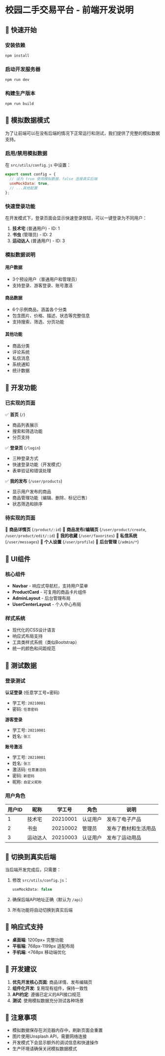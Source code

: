# 校园二手交易平台 - 前端开发说明

## 🚀 快速开始

### 安装依赖
```bash
npm install
```

### 启动开发服务器
```bash
npm run dev
```

### 构建生产版本
```bash
npm run build
```

## 🎯 模拟数据模式

为了让前端可以在没有后端的情况下正常运行和测试，我们提供了完整的模拟数据支持。

### 启用/禁用模拟数据

在 `src/utils/config.js` 中设置：

```javascript
export const config = {
  // 设为 true 使用模拟数据，false 连接真实后端
  useMockData: true,
  // ...其他配置
};
```

### 快速登录功能

在开发模式下，登录页面会显示快速登录按钮，可以一键登录为不同用户：

1. **技术宅** (普通用户) - ID: 1
2. **书虫** (管理员) - ID: 2  
3. **运动达人** (普通用户) - ID: 3

### 模拟数据说明

#### 用户数据
- 3个预设用户（普通用户和管理员）
- 支持登录、游客登录、账号激活

#### 商品数据
- 6个示例商品，涵盖各个分类
- 包含图片、价格、描述、状态等完整信息
- 支持搜索、筛选、分页功能

#### 其他功能
- 商品分类
- 评论系统
- 私信消息
- 系统通知
- 统计数据

## 🔧 开发功能

### 已实现的页面

✅ **首页** (`/`)
- 商品列表展示
- 搜索和筛选功能
- 分页支持

✅ **登录页** (`/login`)
- 三种登录方式
- 快速登录功能（开发模式）
- 表单验证和错误处理

✅ **我的发布** (`/user/products`)
- 显示用户发布的商品
- 商品管理功能（编辑、删除、标记已售）
- 状态筛选和排序

### 待实现的页面

🔄 **商品详情页** (`/product/:id`)
🔄 **商品发布/编辑页** (`/user/product/create`, `/user/product/edit/:id`)
🔄 **我的收藏** (`/user/favorites`)
🔄 **私信系统** (`/user/messages`)
🔄 **个人设置** (`/user/profile`)
🔄 **后台管理** (`/admin/*`)

## 🎨 UI组件

### 核心组件

- **Navbar** - 响应式导航栏，支持用户菜单
- **ProductCard** - 可复用的商品卡片组件
- **AdminLayout** - 后台管理布局
- **UserCenterLayout** - 个人中心布局

### 样式系统

- 现代化的CSS设计语言
- 响应式布局支持
- 工具类样式系统（类似Bootstrap）
- 统一的颜色和间距规范

## 📝 测试数据

### 登录测试

**认证登录** (任意学工号+密码)
- 学工号: `20210001`
- 密码: `任意密码`

**游客登录**
- 学工号: `20210001`
- 姓名: `张三`

**账号激活**
- 学工号: `20210001`
- 姓名: `张三`
- 激活码: `任意激活码`
- 密码: `新密码`
- 昵称: `自定义昵称`

### 用户角色

| 用户ID | 昵称 | 学工号 | 角色 | 说明 |
|--------|------|--------|------|------|
| 1 | 技术宅 | 20210001 | 认证用户 | 发布了电子产品 |
| 2 | 书虫 | 20210002 | 管理员 | 发布了教材和生活用品 |
| 3 | 运动达人 | 20210003 | 认证用户 | 发布了运动用品 |

## 🔄 切换到真实后端

当后端开发完成后，只需要：

1. 修改 `src/utils/config.js`：
   ```javascript
   useMockData: false
   ```

2. 确保后端API地址正确（默认为 `/api`）

3. 所有功能将自动切换到真实后端

## 📱 响应式支持

- **桌面端**: 1200px+ 完整功能
- **平板端**: 768px-1199px 适配布局
- **手机端**: <768px 移动端优化

## 🎯 开发建议

1. **优先开发核心页面**: 商品详情、发布编辑页
2. **组件化开发**: 复用现有组件，保持一致性
3. **API约定**: 遵循已定义的API接口规范
4. **测试**: 使用模拟数据充分测试各种场景

## 🚧 注意事项

- 模拟数据保存在浏览器内存中，刷新页面会重置
- 图片使用Unsplash API，需要网络连接
- 开发模式下会显示额外的调试信息和快速操作
- 生产环境请确保关闭模拟数据模式 